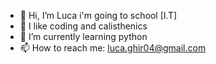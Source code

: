 - 👋 Hi, I’m Luca i'm going to school [I.T]
- 👀 I like coding and calisthenics
- 🌱 I’m currently learning python
- 📫 How to reach me: luca.ghir04@gmail.com
